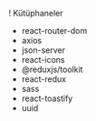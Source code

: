 ! Kütüphaneler

- react-router-dom
- axios
- json-server
- react-icons
- @reduxjs/toolkit
- react-redux
- sass
- react-toastify
- uuid

